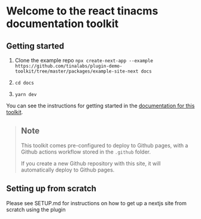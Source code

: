 # Welcome to the react tinacms documentation toolkit

## Getting started 

1. Clone the example repo
`npx create-next-app --example https://github.com/tinalabs/plugin-demo-toolkit/tree/master/packages/example-site-next docs`

2. `cd docs`

3. `yarn dev`

You can see the instructions for getting started in the [documentation for this toolkit](./https://tinalabs.github.io/tinacms-doc-toolkit/).

> ## Note
>
> This toolkit comes pre-configured to deploy to Github pages, with a Github actions workflow stored in the `.github` folder.
>
> If you create a new Github repository with this site, it will automatically deploy to Github pages.

## Setting up from scratch

Please see SETUP.md for instructions on how to get up a nextjs site from scratch using the plugin


